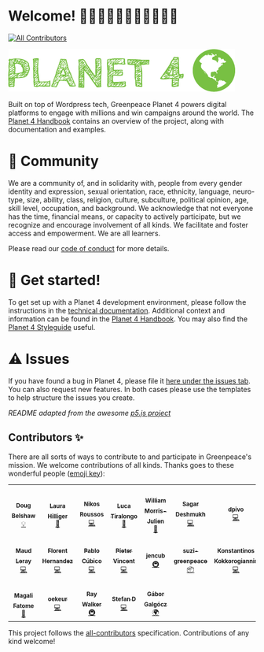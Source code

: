 # Welcome! 👋👋🏿👋🏽👋🏻👋🏾👋🏼
<!-- ALL-CONTRIBUTORS-BADGE:START - Do not remove or modify this section -->
[![All Contributors](https://img.shields.io/badge/all_contributors-19-orange.svg?style=flat-square)](#contributors-)
<!-- ALL-CONTRIBUTORS-BADGE:END -->

![Planet4](./planet4.png)

Built on top of Wordpress tech, Greenpeace Planet 4 powers digital platforms to engage with millions and win campaigns around the world. The [Planet 4 Handbook](https://planet4.greenpeace.org/) contains an overview of the project, along with documentation and examples.

# 👥 Community
We are a community of, and in solidarity with, people from every gender identity and expression, sexual orientation, race, ethnicity, language, neuro-type, size, ability, class, religion, culture, subculture, political opinion, age, skill level, occupation, and background. We acknowledge that not everyone has the time, financial means, or capacity to actively participate, but we recognize and encourage involvement of all kinds. We facilitate and foster access and empowerment. We are all learners.

Please read our [code of conduct](https://github.com/greenpeace/planet4/blob/master/CODE_OF_CONDUCT.md) for more details.

# 🤖 Get started!
To get set up with a Planet 4 development environment, please follow the instructions in the [technical documentation](https://support.greenpeace.org/planet4/development/installation). Additional context and information can be found in the [Planet 4 Handbook](https://planet4.greenpeace.org/). You may also find the [Planet 4 Styleguide](https://planet4.greenpeace.org/styleguide/) useful.

# ⚠️ Issues
If you have found a bug in Planet 4, please file it [here under the issues tab](https://github.com/greenpeace/planet4/issues). You can also request new features. In both cases please use the templates to help structure the issues you create.

*README adapted from the awesome [p5.js project](https://github.com/processing/p5.js)*

## Contributors ✨
There are all sorts of ways to contribute to and participate in Greenpeace's mission. We welcome contributions of all kinds. 
Thanks goes to these wonderful people ([emoji key](https://allcontributors.org/docs/en/emoji-key)):

<!-- ALL-CONTRIBUTORS-LIST:START - Do not remove or modify this section -->
<!-- prettier-ignore-start -->
<!-- markdownlint-disable -->
<table>
  <tr>
    <td align="center"><a href="http://dougbelshaw.com"><img src="https://avatars1.githubusercontent.com/u/2429426?v=4" width="100px;" alt=""/><br /><sub><b>Doug Belshaw</b></sub></a><br /><a href="#example-dajbelshaw" title="Examples">💡</a></td>
    <td align="center"><a href="http://www.laurahilliger.com"><img src="https://avatars0.githubusercontent.com/u/539017?v=4" width="100px;" alt=""/><br /><sub><b>Laura Hilliger</b></sub></a><br /><a href="#ideas-LauraHilliger" title="Ideas, Planning, & Feedback">🤔</a></td>
    <td align="center"><a href="https://roussos.cc"><img src="https://avatars1.githubusercontent.com/u/939357?v=4" width="100px;" alt=""/><br /><sub><b>Nikos Roussos</b></sub></a><br /><a href="https://github.com/greenpeace/planet4/commits?author=comzeradd" title="Code">💻</a></td>
    <td align="center"><a href="http://about.me/ilbrizzo"><img src="https://avatars0.githubusercontent.com/u/19947754?v=4" width="100px;" alt=""/><br /><sub><b>Luca Tiralongo</b></sub></a><br /><a href="#talk-IlBrizzo" title="Talks">📢</a></td>
    <td align="center"><a href="http://www.goldboroughstudio.com"><img src="https://avatars3.githubusercontent.com/u/34244772?v=4" width="100px;" alt=""/><br /><sub><b>William Morris-Julien</b></sub></a><br /><a href="#design-WillMorrisJulien" title="Design">🎨</a></td>
    <td align="center"><a href="http://www.ilovephp.net"><img src="https://avatars3.githubusercontent.com/u/5357471?v=4" width="100px;" alt=""/><br /><sub><b>Sagar Deshmukh</b></sub></a><br /><a href="https://github.com/greenpeace/planet4/commits?author=sagarsdeshmukh" title="Code">💻</a></td>
    <td align="center"><a href="https://github.com/dpivo"><img src="https://avatars1.githubusercontent.com/u/48321955?v=4" width="100px;" alt=""/><br /><sub><b>dpivo</b></sub></a><br /><a href="https://github.com/greenpeace/planet4/commits?author=dpivo" title="Code">💻</a></td>
  </tr>
  <tr>
    <td align="center"><a href="https://github.com/mleray"><img src="https://avatars1.githubusercontent.com/u/6949075?v=4" width="100px;" alt=""/><br /><sub><b>Maud Leray</b></sub></a><br /><a href="https://github.com/greenpeace/planet4/commits?author=mleray" title="Code">💻</a></td>
    <td align="center"><a href="https://florenthernandez.is"><img src="https://avatars1.githubusercontent.com/u/617346?v=4" width="100px;" alt=""/><br /><sub><b>Florent Hernandez</b></sub></a><br /><a href="https://github.com/greenpeace/planet4/commits?author=lithrel" title="Code">💻</a></td>
    <td align="center"><a href="http://pablocubi.co"><img src="https://avatars3.githubusercontent.com/u/340766?v=4" width="100px;" alt=""/><br /><sub><b>Pablo Cúbico</b></sub></a><br /><a href="https://github.com/greenpeace/planet4/commits?author=pablocubico" title="Code">💻</a></td>
    <td align="center"><a href="https://github.com/Inwerpsel"><img src="https://avatars2.githubusercontent.com/u/7604138?v=4" width="100px;" alt=""/><br /><sub><b>Pieter Vincent</b></sub></a><br /><a href="https://github.com/greenpeace/planet4/commits?author=Inwerpsel" title="Code">💻</a></td>
    <td align="center"><a href="http://jencub"><img src="https://avatars1.githubusercontent.com/u/32348677?v=4" width="100px;" alt=""/><br /><sub><b>jencub</b></sub></a><br /><a href="#infra-jencub" title="Infrastructure (Hosting, Build-Tools, etc)">🚇</a></td>
    <td align="center"><a href="https://github.com/suzi-greenpeace"><img src="https://avatars1.githubusercontent.com/u/65263490?v=4" width="100px;" alt=""/><br /><sub><b>suzi-greenpeace</b></sub></a><br /><a href="#platform-suzi-greenpeace" title="Packaging/porting to new platform">📦</a></td>
    <td align="center"><a href="https://github.com/koyan"><img src="https://avatars2.githubusercontent.com/u/2528229?v=4" width="100px;" alt=""/><br /><sub><b>Konstantinos Kokkorogiannis</b></sub></a><br /><a href="https://github.com/greenpeace/planet4/commits?author=koyan" title="Code">💻</a></td>
  </tr>
  <tr>
    <td align="center"><a href="https://github.com/magalifatome"><img src="https://avatars2.githubusercontent.com/u/66964242?v=4" width="100px;" alt=""/><br /><sub><b>Magali Fatome</b></sub></a><br /><a href="#design-magalifatome" title="Design">🎨</a></td>
    <td align="center"><a href="https://github.com/oekeur"><img src="https://avatars2.githubusercontent.com/u/14031077?v=4" width="100px;" alt=""/><br /><sub><b>oekeur</b></sub></a><br /><a href="https://github.com/greenpeace/planet4/commits?author=oekeur" title="Code">💻</a></td>
    <td align="center"><a href="https://www.last.fm/user/funkygibbon"><img src="https://avatars3.githubusercontent.com/u/2221076?v=4" width="100px;" alt=""/><br /><sub><b>Ray Walker</b></sub></a><br /><a href="#infra-27Bslash6" title="Infrastructure (Hosting, Build-Tools, etc)">🚇</a></td>
    <td align="center"><a href="https://github.com/stduerre"><img src="https://avatars2.githubusercontent.com/u/46678842?v=4" width="100px;" alt=""/><br /><sub><b>Stefan D</b></sub></a><br /><a href="https://github.com/greenpeace/planet4/commits?author=stduerre" title="Code">💻</a></td>
    <td align="center"><a href="https://github.com/gaborgalgocz"><img src="https://avatars2.githubusercontent.com/u/7243095?v=4" width="100px;" alt=""/><br /><sub><b>Gábor Galgócz</b></sub></a><br /><a href="#translation-gaborgalgocz" title="Translation">🌍</a></td>
  </tr>
</table>

<!-- markdownlint-enable -->
<!-- prettier-ignore-end -->
<!-- ALL-CONTRIBUTORS-LIST:END -->

This project follows the [all-contributors](https://github.com/all-contributors/all-contributors) specification. Contributions of any kind welcome!
